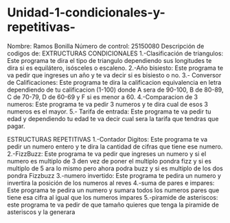 # Unidad-1-condicionales-y-repetitivas-
Nombre: Ramos Bonilla 
Número de control: 25150080
Descripción de codigos de:
EXTRUCTURAS CONDICIONALES
1.-Clasificación de triangulos:
Este programa te dira el tipo de triangulo dependiendo sus longitudes te dira si es equilátero, isósceles o escaleno.
2.-Año bisiesto:
Este programa te va pedir que ingreses un año y te va decir si es bisiesto o no.
3.- Conversor de Calificaciones: 
Este programa te dira la calificacion equivalencia en letra dependiendo de tu calificacion (1-100)
donde A sera de 90-100, B de 80-89, C de 70-79, D de 60-69 y F si es menor a 60.
4.-Comparacion de 3 numeros:
Este programa te va pedir 3 numeros y te dira cual de esos 3 numeros es el mayor.
5.- Tarifa de entrada: 
Este programa te va pedir tu edad y dependiendo tu edad te va decir cual sera la tarifa que tendras que pagar.

ESTRUCTURAS REPETITIVAS
1.-Contador Digitos:
Este programa te va pedir un numero entero y te dira la cantidad de cifras que tiene ese numero.
2.-FizzBuzz:
Este programa te va pedir que ingreses un numero y si el numero es multiplo de 3 den vez de poner el multiplo pondra fizz y si es multiplo de 5 ara lo mismo pero ahora podra buzz y si es multiplo de los dos pondra Fizzbuzz
3.-numero invertido:
Este programa te pedira un numero y invertira la posición de los numeros al reves
4.-suma de pares e impares:
Este programa te pedira un numero y sumara todos los numeros pares que tiene esa cifra al igual que los numeros impares
5.-piramide de asteriscos:
este programa te va pedir de que tamaño quieres que tenga la piramide de asteriscos y la generara
